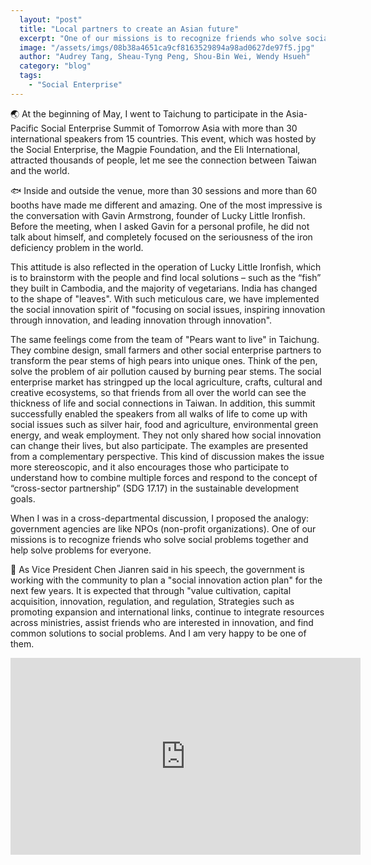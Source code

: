 ```yaml
---
  layout: "post"
  title: "Local partners to create an Asian future"
  excerpt: "One of our missions is to recognize friends who solve social problems together and help solve problems for everyone."
  image: "/assets/imgs/08b38a4651ca9cf8163529894a98ad0627de97f5.jpg"
  author: "Audrey Tang, Sheau-Tyng Peng, Shou-Bin Wei, Wendy Hsueh"
  category: "blog"
  tags: 
    - "Social Enterprise"
---
```



 🌏 At the beginning of May, I went to Taichung to participate in the Asia-Pacific Social Enterprise Summit of Tomorrow Asia with more than 30 international speakers from 15 countries. This event, which was hosted by the Social Enterprise, the Magpie Foundation, and the Eli International, attracted thousands of people, let me see the connection between Taiwan and the world. 

🐟 Inside and outside the venue, more than 30 sessions and more than 60 booths have made me different and amazing. One of the most impressive is the conversation with Gavin Armstrong, founder of Lucky Little Ironfish. Before the meeting, when I asked Gavin for a personal profile, he did not talk about himself, and completely focused on the seriousness of the iron deficiency problem in the world. 

 This attitude is also reflected in the operation of Lucky Little Ironfish, which is to brainstorm with the people and find local solutions – such as the “fish” they built in Cambodia, and the majority of vegetarians. India has changed to the shape of &quot;leaves&quot;. With such meticulous care, we have implemented the social innovation spirit of &quot;focusing on social issues, inspiring innovation through innovation, and leading innovation through innovation&quot;. 

 The same feelings come from the team of &quot;Pears want to live&quot; in Taichung. They combine design, small farmers and other social enterprise partners to transform the pear stems of high pears into unique ones. Think of the pen, solve the problem of air pollution caused by burning pear stems. The social enterprise market has stringped up the local agriculture, crafts, cultural and creative ecosystems, so that friends from all over the world can see the thickness of life and social connections in Taiwan. In addition, this summit successfully enabled the speakers from all walks of life to come up with social issues such as silver hair, food and agriculture, environmental green energy, and weak employment. They not only shared how social innovation can change their lives, but also participate. The examples are presented from a complementary perspective. This kind of discussion makes the issue more stereoscopic, and it also encourages those who participate to understand how to combine multiple forces and respond to the concept of “cross-sector partnership” (SDG 17.17) in the sustainable development goals. 

 When I was in a cross-departmental discussion, I proposed the analogy: government agencies are like NPOs (non-profit organizations). One of our missions is to recognize friends who solve social problems together and help solve problems for everyone. 

🌄 As Vice President Chen Jianren said in his speech, the government is working with the community to plan a &quot;social innovation action plan&quot; for the next few years. It is expected that through &quot;value cultivation, capital acquisition, innovation, regulation, and regulation, Strategies such as promoting expansion and international links, continue to integrate resources across ministries, assist friends who are interested in innovation, and find common solutions to social problems. And I am very happy to be one of them. 

 <center><iframe width="560" height="315" src="https://www.youtube-nocookie.com/embed/QtykZeZRe88" frameborder="0" allow="autoplay; encrypted-media" allowfullscreen></iframe></center> 
